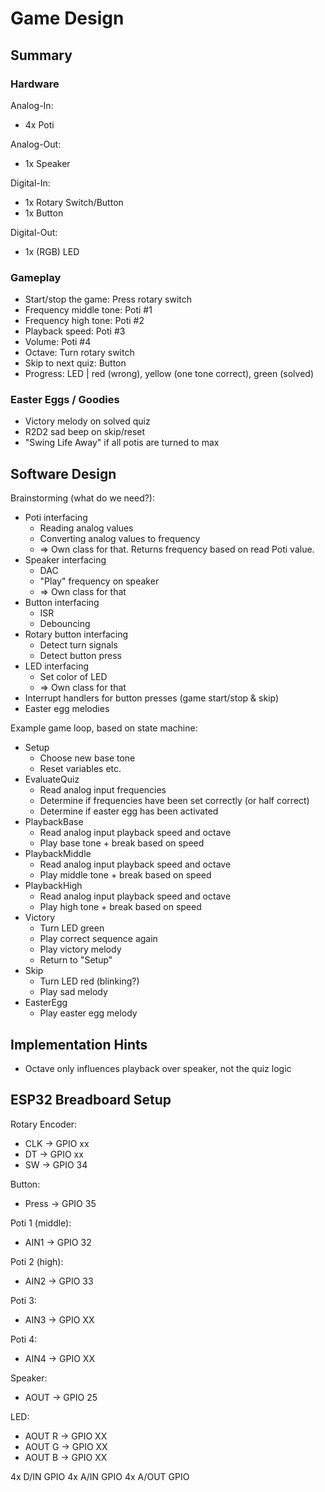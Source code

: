 # Game Design

## Summary

### Hardware

Analog-In:
* 4x Poti

Analog-Out:
* 1x Speaker

Digital-In:
* 1x Rotary Switch/Button
* 1x Button

Digital-Out:
* 1x (RGB) LED

### Gameplay

* Start/stop the game: Press rotary switch
* Frequency middle tone: Poti #1
* Frequency high tone: Poti #2
* Playback speed: Poti #3
* Volume: Poti #4
* Octave: Turn rotary switch
* Skip to next quiz: Button
* Progress: LED | red (wrong), yellow (one tone correct), green (solved)

### Easter Eggs / Goodies

* Victory melody on solved quiz
* R2D2 sad beep on skip/reset
* "Swing Life Away" if all potis are turned to max

## Software Design

Brainstorming (what do we need?):

* Poti interfacing
  * Reading analog values
  * Converting analog values to frequency
  * => Own class for that. Returns frequency based on read Poti value.
* Speaker interfacing
  * DAC
  * "Play" frequency on speaker
  * => Own class for that
* Button interfacing
  * ISR
  * Debouncing
* Rotary button interfacing
  * Detect turn signals
  * Detect button press
* LED interfacing
  * Set color of LED
  * => Own class for that
* Interrupt handlers for button presses (game start/stop & skip)
* Easter egg melodies

Example game loop, based on state machine:
* Setup
  * Choose new base tone
  * Reset variables etc.
* EvaluateQuiz
  * Read analog input frequencies
  * Determine if frequencies have been set correctly (or half correct)
  * Determine if easter egg has been activated
* PlaybackBase
  * Read analog input playback speed and octave
  * Play base tone + break based on speed
* PlaybackMiddle
  * Read analog input playback speed and octave
  * Play middle tone + break based on speed
* PlaybackHigh
  * Read analog input playback speed and octave
  * Play high tone + break based on speed
* Victory
  * Turn LED green
  * Play correct sequence again
  * Play victory melody
  * Return to "Setup"
* Skip
  * Turn LED red (blinking?)
  * Play sad melody
* EasterEgg
  * Play easter egg melody

## Implementation Hints

* Octave only influences playback over speaker, not the quiz logic

## ESP32 Breadboard Setup

Rotary Encoder:
* CLK -> GPIO xx
* DT -> GPIO xx
* SW -> GPIO 34

Button:
* Press -> GPIO 35

Poti 1 (middle):
* AIN1 -> GPIO 32

Poti 2 (high):
* AIN2 -> GPIO 33

Poti 3:
* AIN3 -> GPIO XX

Poti 4:
* AIN4 -> GPIO XX

Speaker:
* AOUT -> GPIO 25

LED:
* AOUT R -> GPIO XX
* AOUT G -> GPIO XX
* AOUT B -> GPIO XX

4x D/IN GPIO
4x A/IN GPIO
4x A/OUT GPIO
